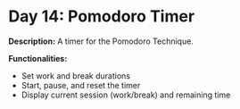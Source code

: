 # Day 14: Pomodoro Timer

**Description:** A timer for the Pomodoro Technique.

**Functionalities:**

- Set work and break durations
- Start, pause, and reset the timer
- Display current session (work/break) and remaining time